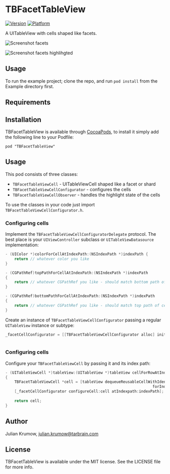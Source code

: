 # TBFacetTableView

[![Version](http://cocoapod-badges.herokuapp.com/v/TBFacetTableView/badge.png)](http://cocoadocs.org/docsets/TBFacetTableView)
[![Platform](http://cocoapod-badges.herokuapp.com/p/TBFacetTableView/badge.png)](http://cocoadocs.org/docsets/TBFacetTableView)

A UITableView with cells shaped like facets.

![Screenshot facets](https://github.com/tarbrain/TBFacetTableView/raw/master/Documentation/Images/Screenshots/facets.png)

![Screenshot facets highlihgted](https://github.com/tarbrain/TBFacetTableView/raw/master/Documentation/Images/Screenshots/facets_highlighted.png)


## Usage

To run the example project; clone the repo, and run `pod install` from the Example directory first.

## Requirements

## Installation

TBFacetTableView is available through [CocoaPods](http://cocoapods.org), to install
it simply add the following line to your Podfile:

    pod "TBFacetTableView"

## Usage

This pod consists of three classes:

* `TBFacetTableViewCell` - UITableViewCell shaped like a facet or shard
* `TBFacetTableViewCellConfigurator` - configures the cells
* `TBFacetTableViewCellObserver` - handles the highlight state of the cells

To use the classes in your code just import `TBFacetTableViewCellConfigurator.h`.

### Configuring cells

Implement the `TBFacetTableViewCellConfiguratorDelegate` protocol. The best place is your `UIViewController` subclass or `UITableViewDatasource` implementation:

```objective-c
- (UIColor *)colorForCellAtIndexPath:(NSIndexPath *)indexPath {
    return // whatever color you like
}

- (CGPathRef)topPathForCellAtIndexPath:(NSIndexPath *)indexPath
{
    return // whatever CGPathRef you like - should match bottom path of cell above
}

- (CGPathRef)bottomPathForCellAtIndexPath:(NSIndexPath *)indexPath
{
    return // whatever CGPathRef you like - should match top path of cell below
}
```

Create an instance of `TBFacetTableViewCellConfigurator` passing a regular `UITableView` instance or subtype:

```objective-c
_facetCellConfigurator = [[TBFacetTableViewCellConfigurator alloc] initWithTableView:_facetTableView
                                                                            delegate:self];
```

### Configuring cells

Configure your `TBFacetTableViewCell` by passing it and its index path:

```objective-c
- (UITableViewCell *)tableView:(UITableView *)tableView cellForRowAtIndexPath:(NSIndexPath *)indexPath
{
    TBFacetTableViewCell *cell = [tableView dequeueReusableCellWithIdentifier:[TBFacetTableViewCell reuseIdentifier]
                                                                 forIndexPath:indexPath];
    [_facetCellConfigurator configureCell:cell atIndexpath:indexPath];
        
    return cell;
}
```

## Author

Julian Krumow, julian.krumow@tarbrain.com

## License

TBFacetTableView is available under the MIT license. See the LICENSE file for more info.

